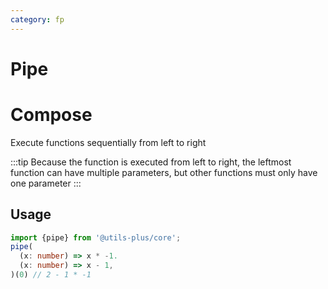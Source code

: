 ```yaml
---
category: fp
---
```


# Pipe

# Compose

Execute functions sequentially from left to right

:::tip
Because the function is executed from left to right, the leftmost function can have multiple parameters, but other functions must only have one parameter
:::

## Usage

```typescript
import {pipe} from '@utils-plus/core';
pipe(
  (x: number) => x * -1.
  (x: number) => x - 1,
)(0) // 2 - 1 * -1
```